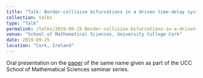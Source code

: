 ```yaml
---
title: "Talk: Border-collision bifurcations in a driven time-delay system"
collection: talks
type: "Talk"
permalink: /talks/2019-09-25-Border-collision-bifurcations-in-a-driven-time-delay-system
venue: "School of Mathematical Sciences, University College Cork"
date: 2019-09-25
location: "Cork, Ireland"
---
```


Oral presentation on the [paper](https://doi.org/10.1063/1.5119982) of the same name given as part of the UCC School of Mathematical Sciences seminar series.
